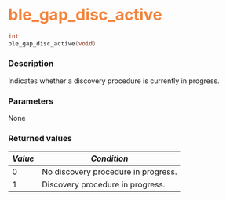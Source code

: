 ## <font color="#F2853F" style="font-size:24pt">ble\_gap\_disc\_active</font>

```c
int
ble_gap_disc_active(void)
```

### Description

Indicates whether a discovery procedure is currently in progress. 

### Parameters

None

### Returned values

| *Value* | *Condition* |
|---------|-------------|
| 0 | No discovery procedure in progress. |
| 1 | Discovery procedure in progress. |
